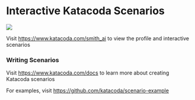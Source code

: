 # Interactive Katacoda Scenarios

[![](http://shields.katacoda.com/katacoda/smith_ai/count.svg)](https://www.katacoda.com/smith_ai "Get your profile on Katacoda.com")

Visit https://www.katacoda.com/smith_ai to view the profile and interactive scenarios

### Writing Scenarios
Visit https://www.katacoda.com/docs to learn more about creating Katacoda scenarios

For examples, visit https://github.com/katacoda/scenario-example
